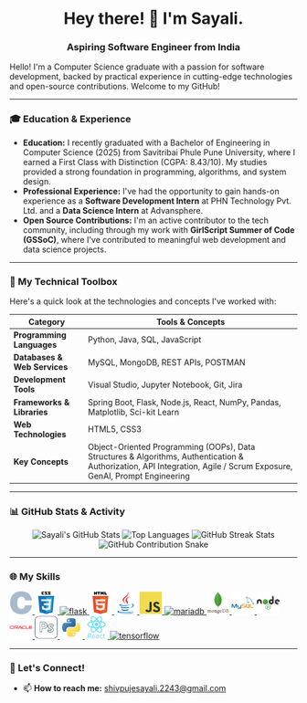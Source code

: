 <h1 align="center">Hey there! 👋 I'm Sayali.</h1>
<h3 align="center">Aspiring Software Engineer from India</h3>

Hello! I'm a Computer Science graduate with a passion for software development, backed by practical experience in cutting-edge technologies and open-source contributions. Welcome to my GitHub!

---

### 🎓 Education & Experience

- **Education:** I recently graduated with a Bachelor of Engineering in Computer Science (2025) from Savitribai Phule Pune University, where I earned a First Class with Distinction (CGPA: 8.43/10). My studies provided a strong foundation in programming, algorithms, and system design.
- **Professional Experience:** I've had the opportunity to gain hands-on experience as a **Software Development Intern** at PHN Technology Pvt. Ltd. and a **Data Science Intern** at Advansphere.
- **Open Source Contributions:** I'm an active contributor to the tech community, including through my work with **GirlScript Summer of Code (GSSoC)**, where I've contributed to meaningful web development and data science projects.

---

### 🔧 My Technical Toolbox

Here's a quick look at the technologies and concepts I've worked with:

| Category | Tools & Concepts |
|---|---|
| **Programming Languages** | Python, Java, SQL, JavaScript |
| **Databases & Web Services** | MySQL, MongoDB, REST APIs, POSTMAN |
| **Development Tools** | Visual Studio, Jupyter Notebook, Git, Jira |
| **Frameworks & Libraries** | Spring Boot, Flask, Node.js, React, NumPy, Pandas, Matplotlib, Sci-kit Learn |
| **Web Technologies** | HTML5, CSS3 |
| **Key Concepts** | Object-Oriented Programming (OOPs), Data Structures & Algorithms, Authentication & Authorization, API Integration, Agile / Scrum Exposure, GenAI, Prompt Engineering |

---

### 📊 GitHub Stats & Activity

<div align="center">
  <img src="https://github-readme-stats.vercel.app/api?username=sayali-tech853&show_icons=true&locale=en&theme=radical" alt="Sayali's GitHub Stats" />
  <img src="https://github-readme-stats.vercel.app/api/top-langs?username=sayali-tech853&show_icons=true&locale=en&layout=compact&theme=radical" alt="Top Languages" />
  <img src="https://github-readme-streak-stats.herokuapp.com/?user=sayali-tech853&theme=radical" alt="GitHub Streak Stats" />
  <img src="https://raw.githubusercontent.com/sayali-tech853/sayali-tech853/output/github-contribution-grid-snake.svg" alt="GitHub Contribution Snake" />
</div>

---

### 🌐 My Skills

<p align="left">
  <a href="https://www.cprogramming.com/" target="_blank" rel="noreferrer">
    <img src="https://raw.githubusercontent.com/devicons/devicon/master/icons/c/c-original.svg" alt="c" width="40" height="40"/>
  </a>
  <a href="https://www.w3schools.com/css/" target="_blank" rel="noreferrer">
    <img src="https://raw.githubusercontent.com/devicons/devicon/master/icons/css3/css3-original-wordmark.svg" alt="css3" width="40" height="40"/>
  </a>
  <a href="https://flask.palletsprojects.com/" target="_blank" rel="noreferrer">
    <img src="https://www.vectorlogo.zone/logos/pocoo_flask/pocoo_flask-icon.svg" alt="flask" width="40" height="40"/>
  </a>
  <a href="https://www.w3.org/html/" target="_blank" rel="noreferrer">
    <img src="https://raw.githubusercontent.com/devicons/devicon/master/icons/html5/html5-original-wordmark.svg" alt="html5" width="40" height="40"/>
  </a>
  <a href="https://www.java.com" target="_blank" rel="noreferrer">
    <img src="https://raw.githubusercontent.com/devicons/devicon/master/icons/java/java-original.svg" alt="java" width="40" height="40"/>
  </a>
  <a href="https://developer.mozilla.org/en-US/docs/Web/JavaScript" target="_blank" rel="noreferrer">
    <img src="https://raw.githubusercontent.com/devicons/devicon/master/icons/javascript/javascript-original.svg" alt="javascript" width="40" height="40"/>
  </a>
  <a href="https://mariadb.org/" target="_blank" rel="noreferrer">
    <img src="https://www.vectorlogo.zone/logos/mariadb/mariadb-icon.svg" alt="mariadb" width="40" height="40"/>
  </a>
  <a href="https://www.mongodb.com/" target="_blank" rel="noreferrer">
    <img src="https://raw.githubusercontent.com/devicons/devicon/master/icons/mongodb/mongodb-original-wordmark.svg" alt="mongodb" width="40" height="40"/>
  </a>
  <a href="https://www.mysql.com/" target="_blank" rel="noreferrer">
    <img src="https://raw.githubusercontent.com/devicons/devicon/master/icons/mysql/mysql-original-wordmark.svg" alt="mysql" width="40" height="40"/>
  </a>
  <a href="https://nodejs.org" target="_blank" rel="noreferrer">
    <img src="https://raw.githubusercontent.com/devicons/devicon/master/icons/nodejs/nodejs-original-wordmark.svg" alt="nodejs" width="40" height="40"/>
  </a>
  <a href="https://www.oracle.com/" target="_blank" rel="noreferrer">
    <img src="https://raw.githubusercontent.com/devicons/devicon/master/icons/oracle/oracle-original.svg" alt="oracle" width="40" height="40"/>
  </a>
  <a href="https://www.photoshop.com/en" target="_blank" rel="noreferrer">
    <img src="https://raw.githubusercontent.com/devicons/devicon/master/icons/photoshop/photoshop-line.svg" alt="photoshop" width="40" height="40"/>
  </a>
  <a href="https://www.python.org" target="_blank" rel="noreferrer">
    <img src="https://raw.githubusercontent.com/devicons/devicon/master/icons/python/python-original.svg" alt="python" width="40" height="40"/>
  </a>
  <a href="https://reactjs.org/" target="_blank" rel="noreferrer">
    <img src="https://raw.githubusercontent.com/devicons/devicon/master/icons/react/react-original-wordmark.svg" alt="react" width="40" height="40"/>
  </a>
  <a href="https://www.tensorflow.org" target="_blank" rel="noreferrer">
    <img src="https://www.vectorlogo.zone/logos/tensorflow/tensorflow-icon.svg" alt="tensorflow" width="40" height="40"/>
  </a>
</p>

---

### 👋 Let's Connect!

- 📫 **How to reach me:** shivpujesayali.2243@gmail.com
